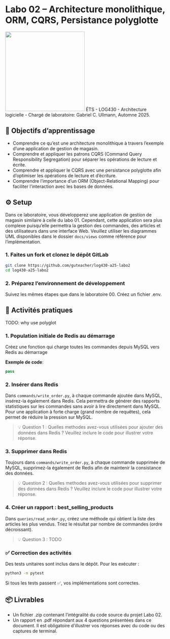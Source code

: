 # Labo 02 – Architecture monolithique, ORM, CQRS, Persistance polyglotte
<img src="https://upload.wikimedia.org/wikipedia/commons/2/2a/Ets_quebec_logo.png" width="250">    
ÉTS - LOG430 - Architecture logicielle - Chargé de laboratoire: Gabriel C. Ullmann, Automne 2025.    

## 🎯 Objectifs d’apprentissage
- Comprendre ce qu’est une architecture monolithique à travers l’exemple d’une application de gestion de magasin.
- Comprendre et appliquer les patrons CQRS (Command Query Responsibility Segregation) pour séparer les opérations de lecture et écrite. 
- Comprendre et appliquer le CQRS avec une persistance polyglotte afin d’optimiser les opérations de lecture et d’écriture.
- Comprendre l’importance d’un ORM (Object-Relational Mapping) pour faciliter l’interaction avec les bases de données.

## ⚙️ Setup
Dans ce laboratoire, vous développerez une application de gestion de magasin similaire à celle du labo 01. Cependant, cette application sera plus complexe puisqu’elle permettra la gestion des commandes, des articles et des utilisateurs dans une interface Web. Veuillez utiliser les diagrammes UML disponibles dans le dossier `docs/views` comme référence pour l’implémentation.

### 1. Faites un fork et clonez le dépôt GitLab
```bash
git clone https://github.com/guteacher/log430-a25-labo2
cd log430-a25-labo2
```

### 2. Préparez l’environnement de développement
Suivez les mêmes étapes que dans le laboratoire 00. Créez un fichier .env.

## 🧪 Activités pratiques
TODO: why use polyglot

### 1. Population initiale de Redis au démarrage
Créez une fonction qui charge toutes les commandes depuis MySQL vers Redis au démarrage

**Exemple de code**:
```python
pass
```

### 2. Insérer dans Redis
Dans `commands/write_order.py`, à chaque commande ajoutée dans MySQL, insérez-la également dans Redis. Cela permettra de générer des rapports statistiques sur les commandes sans avoir à lire directement dans MySQL. Pour une application à forte charge (grand nombre de requêtes), cela permet de réduire la pression sur MySQL.

> 💡 Question 1 : Quelles methodes avez-vous utilisées pour ajouter des données dans Redis ? Veuillez inclure le code pour illustrer votre réponse.

### 3. Supprimer dans Redis
Toujours dans `commands/write_order.py`, à chaque commande supprimée de MySQL, supprimez-la également de Redis afin de maintenir la consistance des données.

> 💡 Question 2 : Quelles methodes avez-vous utilisées pour supprimer des données dans Redis ? Veuillez inclure le code pour illustrer votre réponse.

### 4. Créer un rapport : best_selling_products
Dans `queries/read_order.py`, créez une méthode qui obtient la liste des articles les plus vendus. Triez le résultat par nombre de commandes (ordre décroissant).

> 💡 Question 3 : TODO

### ✅ Correction des activités

Des tests unitaires sont inclus dans le dépôt. Pour les exécuter :

```bash
python3 -m pytest
```

Si tous les tests passent ✅, vos implémentations sont correctes.

## 📦 Livrables
- Un fichier .zip contenant l’intégralité du code source du projet Labo 02.
- Un rapport en .pdf répondant aux 4 questions présentées dans ce document. Il est obligatoire d’illustrer vos réponses avec du code ou des captures de terminal.
